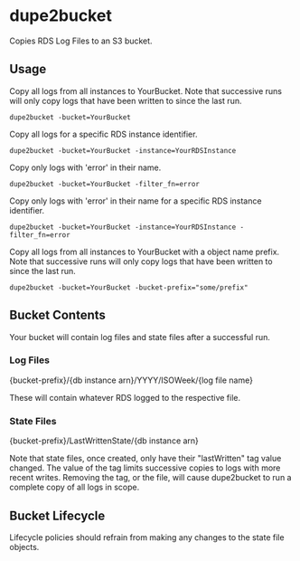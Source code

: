 # dupe2bucket

Copies RDS Log Files to an S3 bucket.

## Usage

Copy all logs from all instances to YourBucket. Note that successive runs will only copy logs that have been written to since the last run.

    dupe2bucket -bucket=YourBucket

Copy all logs for a specific RDS instance identifier.

    dupe2bucket -bucket=YourBucket -instance=YourRDSInstance

Copy only logs with 'error' in their name.

    dupe2bucket -bucket=YourBucket -filter_fn=error

Copy only logs with 'error' in their name for a specific RDS instance identifier.

    dupe2bucket -bucket=YourBucket -instance=YourRDSInstance -filter_fn=error

Copy all logs from all instances to YourBucket with a object name prefix. Note that successive runs will only copy logs that have been written to since the last run.

    dupe2bucket -bucket=YourBucket -bucket-prefix="some/prefix"

## Bucket Contents

Your bucket will contain log files and state files after a successful run.

### Log Files

{bucket-prefix}/{db instance arn}/YYYY/ISOWeek/{log file name}

These will contain whatever RDS logged to the respective file.

### State Files

{bucket-prefix}/LastWrittenState/{db instance arn}

Note that state files, once created, only have their "lastWritten" tag value changed. The value of the tag limits successive copies to logs with more recent writes. Removing the tag, or the file, will cause dupe2bucket to run a complete copy of all logs in scope.

## Bucket Lifecycle

Lifecycle policies should refrain from making any changes to the state file objects.
